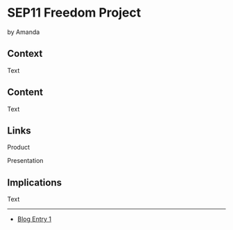# SEP11 Freedom Project
by Amanda

## Context
Text

## Content
Text

## Links

Product

Presentation

## Implications
Text

---

* [Blog Entry 1](entries/entry01.md)
